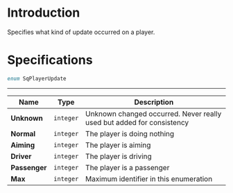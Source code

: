 # Introduction

Specifies what kind of update occurred on a player.

# Specifications

```D
enum SqPlayerUpdate
```

----

| Name | Type | Description |
|---|---|---|
| **Unknown** | `integer` | Unknown changed occurred. Never really used but added for consistency |
| **Normal** | `integer` | The player is doing nothing |
| **Aiming** | `integer` | The player is aiming |
| **Driver** | `integer` | The player is driving |
| **Passenger** | `integer` | The player is a passenger |
| **Max** | `integer` | Maximum identifier in this enumeration |
